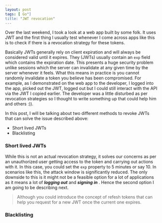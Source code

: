 ```yaml
---
layout: post
tags: [ Go"]
title: "JWT revocation"
---
```


Over the last weekend, I took a look at a web app built by some folk. It uses JWT and the first thing I usually test 
whenever I come across apps like this is to check if there is a revocation strategy for these tokens.

Basically JWTs generally rely on client expiration and will always be considered valid until it expires. 
They (JWTs) usually contain an `exp` field which contains the expiration date. This presents a huge security problem 
unlike sessions which the server can invalidate at any given time by the server
whenever it feels. What this means in practice is you cannot randomly invalidate a token you believe has been 
compromised. For example, as I demonstrated on the web app to the developer, I logged into the app, picked out the JWT,
logged out but I could still interact with the API via the JWT I copied earlier. The developer was a little disturbed as
per revocation strategies so I thought to write something up that could help him and others :)).

In this post, I will be talking about two different methods to revoke JWTs that can solve the issue described above:

- Short lived JWTs
- Blacklisting

### Short lived JWTs

While this is not an actual revocation strategy, it solves our concerns as per an unauthorized user getting access to 
the token and carrying out actions with it. In this case, you could set the `exp` property to 5 minutes or say 10. In 
scenarios like this, the attack window is significantly reduced. The only downside to this is it might not be a feasible
option for a lot of applications as it means a lot of ___logging out___ and ___signing in___ . 
Hence the second option I am going to be describing next.

> Although you could introduce the concept of refesh tokens that can help you request for a new JWT once the current one
>expires.


### Blacklisting

